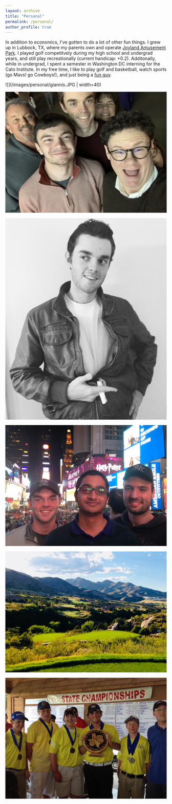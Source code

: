 ```yaml
---
layout: archive
title: "Personal"
permalink: /personal/
author_profile: true
---
```


In addition to economics, I've gotten to do a lot of other fun things. I grew up in Lubbock, TX, where my parents own and operate [Joyland Amusement Park](https://joylandpark.com/). I played golf competitvely during my high school and undergrad years, and still play recreationally (current handicap: +0.2). Additonally, while in undergrad, I spent a semester in Washington DC interning for the Cato Institute. In my free time, I like to play golf and basketball, watch sports (go Mavs! go Cowboys!), and just being a [fun guy](https://www.youtube.com/watch?v=zIwh0njInPk&ab_channel=Ball).

![](/images/personal/giannis.JPG | width=40)

![](/images/personal/fam.JPG)

![](/images/personal/jd.JPG)

![](/images/personal/nyc.JPG)

![](/images/personal/golfco.JPG)

![](/images/personal/hs.JPG)
